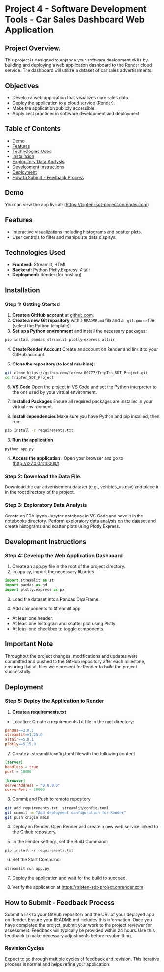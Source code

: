 # Project 4 - Software Development Tools - Car Sales Dashboard Web Application

## Project Overview.

This project is designed to enjance your software deelopment skills by building and deploying a web application dashboard to the Render cloud service. The dashboard will utilize a dataset of car sales advertisements. 

## Objectives 
- Develop a web application that visualizes care sales data.
- Deploy the application to a cloud service (Render).
- Make the application publicly accessible.
- Apply best practices in software development and deployment. 

## Table of Contents

- [Demo](#demo)
- [Features](#Features)
- [Technologies Used](#technologies-used)
- [Installation](#installation)
- [Exploratory Data Analysis](#exploratory-data-analysis)
- [Development Instructions](#development-instructions)
- [Deployment](#deployment)
- [How to Submit - Feedback Process](#submit-feedback-process)

## Demo 

You can view the app live at: (https://tripten-sdt-project.onrender.com)

## Features

- Interactive visualizations including histograms and scatter plots.
- User controls to filter and manipulate data displays.

## Technologies Used

- **Frontend:** Streamlit, HTML 
- **Backend:** Python Plotly.Express, Altair
- **Deployment:** Render (for hosting)

## Installation

### Step 1: Getting Started

1. **Create a GitHub account** at [github.com](https://github.com).
2. **Create a new Git repository** with a `README.md` file and a `.gitignore` file (select the Python template).
3. **Set up a Python environment** and install the necessary packages:
```bash
pip install pandas streamlit plotly-express altair 
```
4. **Create Render Account** 
Create an account on Render and link it to your GitHub account.

5. **Clone the repository (to local machine):**
```bash
git clone https://github.com/foreva-00777/TripTen_SDT_Project.git
cd TripTen_SDT_Project
```
6. **VS Code** Open the project in VS Code and set the Python interpreter to the one used by your virtual environment.

7. **Installed Packages** Ensure all required packages are installed in your virtual environment.

2. **Install dependencies** Make sure you have Python and pip installed, then run:
```bash
pip install -r requirements.txt
```
3. **Run the application** 
```bash
python app.py
```
4. **Access the application** : Open your browser and go to (http://127.0.0.1:10000/)

### Step 2: Download the Data File. 

Download the car advertisement dataset (e.g., vehicles_us.csv) and place it in the root directory of the project.

### Step 3: Exploratory Data Analysis
Create an EDA.ipynb Jupyter notebook in VS Code and save it in the notebooks directory.
Perform exploratory data analysis on the dataset and create histograms and scatter plots using Plotly Express.

## Development Instructions 

### Step 4: Develop the Web Application Dashboard

1. Create an app.py file in the root of the project directory.
2. In app.py, import the necessary libraries
```python
import streamlit as st
import pandas as pd
import plotly.express as px
```
3. Load the dataset into a Pandas DataFrame.

4. Add components to Streamlit app
- At least one header.
- At least one histogram and scatter plot using Plotly
- At least one checkbox to toggle components.

## Important Note

Throughout the project changes, modifications and updates were committed and pushed to the GitHub repository after each milestone, ensuring that all files were present for Render to build the project successfully. 

## Deployment

### Step 5: Deploy the Application to Render

1. **Create a requirements.txt** 
- Location: Create a requirements.txt file in the root directory:
```makefile
pandas==2.0.3
streamlit==1.25.0
altair==5.0.1
plotly==5.15.0
```
2. Create a .streamlit/config.toml file with the following content
```toml
[server]
headless = true
port = 10000

[browser]
serverAddress = "0.0.0.0"
serverPort = 10000
```
3. Commit and Push to remote repository

```bash
git add requirements.txt .streamlit/config.toml
git commit -m "Add deployment configuration for Render"
git push origin main
```

4. Deploy on Render. Open Render and create a new web service linked to the Github repository. 

5. In the Render settings, set the Build Command:
```
pip install -r requirements.txt
```
6. Set the Start Command: 
```arduino
streamlit run app.py
```
7. Deploy the application and wait for the build to succeed.

8. Verify the application at https://tripten-sdt-project.onrender.com


## How to Submit - Feedback Process 

Submit a link to your GitHub repository and the URL of your deployed app on Render. Ensure your README.md includes this information. Once you have completed the project, submit your work to the project reviewer for assessment. Feedback will typically be provided within 24 hours. Use this feedback to make necessary adjustments before resubmitting.

### Revision Cycles

Expect to go through multiple cycles of feedback and revision. This iterative process is normal and helps refine your application.

